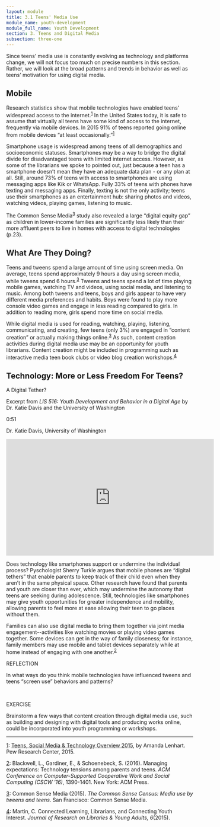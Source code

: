 ```yaml
---
layout: module
title: 3.1 Teens' Media Use
module_name: youth-development
module_full_name: Youth Development
section: 3. Teens and Digital Media
subsection: three-one
---
```


Since teens’ media use is constantly evolving as technology and platforms change, we will not focus too much on precise numbers in this section. Rather, we will look at the broad patterns and trends in behavior as well as teens’ motivation for using digital media.  

## Mobile

Research statistics show that mobile technologies have enabled teens’ widespread access to the internet.<sup><a name="1" href="#fn1">1</a></sup> In the United States today, it is safe to assume that virtually all teens have some kind of access to the internet, frequently via mobile devices. In 2015 91% of teens reported going online from mobile devices “at least occasionally.”<sup><a name="1" href="#fn1">1</a></sup> 

Smartphone usage is widespread among teens of all demographics and socioeconomic statuses. Smartphones may be a way to bridge the digital divide for disadvantaged teens with limited internet access. However, as some of the librarians we spoke to pointed out, just because a teen has a smartphone doesn’t mean they have an adequate data plan - or any plan at all. Still, around 73% of teens with access to smartphones are using messaging apps like Kik or WhatsApp. Fully 33% of teens with phones have texting and messaging apps. Finally, texting is not the only activity; teens use their smartphones as an entertainment hub: sharing photos and videos, watching videos, playing games, listening to music.   

The Common Sense Media<sup><a name="3" href="#fn3">3</a></sup> study also revealed a large “digital equity gap” as children in lower-income families are significantly less likely than their more affluent peers to live in homes with access to digital technologies (p.23). 


## What Are They Doing? 

Teens and tweens spend a large amount of time using screen media. On average, teens spend approximately 9 hours a day using screen media, while tweens spend 6 hours.<sup><a name="3" href="#fn3">3</a></sup> Tweens and teens spend a lot of time playing mobile games, watching TV and videos, using social media, and listening to music. Among both tweens and teens, boys and girls appear to have very different media preferences and habits. Boys were found to play more console video games and engage in less reading compared to girls. In addition to reading more, girls spend more time on social media. 

While digital media is used for reading, watching, playing, listening, communicating, and creating, few teens (only 3%) are engaged in “content creation” or actually making things online.<sup><a name="3" href="#fn3">3</a></sup> As such, content creation activities during digital media use may be an opportunity for youth librarians. Content creation might be included in programming such as interactive media teen book clubs or video blog creation workshops.<sup><a name="4" href="#fn4">4</a></sup>

## Technology: More or Less Freedom For Teens?

<div class="explanatory">
  <p>A Digital Tether?</p>
  <p>Excerpt from <i>LIS 516: Youth Development and Behavior in a Digital Age</i> by Dr. Katie Davis and the University of Washington</p>
<p class="videotime">0:51</p><p class="source">Dr. Katie Davis, University of Washington</p>

<div class="video">
<iframe width="560" height="315" src="https://www.youtube.com/embed/6ZMje-qnvEo" frameborder="0" allow="autoplay; encrypted-media" allowfullscreen></iframe>
</div></div>

                       
Does technology like smartphones support or undermine the individual process? Pyschologist Sherry Turkle argues that mobile phones are “digital tethers” that enable parents to keep track of their child even when they aren’t in the same physical space. Other research have found that parents and youth are closer than ever, which may undermine the autonomy that teens are seeking during adolescence. Still, technologies like smartphones may give youth opportunities for greater independence and mobility, allowing parents to feel more at ease allowing their teen to go places without them.  

Families can also use digital media to bring them together via joint media engagement--activities like watching movies or playing video games together. Some devices can get in the way of family closeness; for instance, family members may use mobile and tablet devices separately while at home instead of engaging with one another.<sup><a name="4" href="#fn2">2</a></sup> 

<div class="reflection"> 

  <p><span class="box-title">REFLECTION</span></p> 
  <p>
  In what ways do you think mobile technologies have influenced tweens and teens “screen use” behaviors and patterns?
  </p>
</div>
<br>

<div class="reflection"> 

  <p><span class="box-title">EXERCISE</span></p> 
  <p>
  Brainstorm a few ways that content creation through digital media use, such as building and designing with digital tools and producing works online, could be incorporated into youth programming or workshops. 
  </p>
</div>

<hr/>

<a name="fn1" href="#1">1</a>: [Teens, Social Media & Technology Overview 2015](http://www.pewinternet.org/2015/04/09/teens-social-media-technology-2015/), by Amanda Lenhart. Pew Research Center, 2015. 

<a name="fn2" href="#2">2</a>: Blackwell, L., Gardiner, E., & Schoenebeck, S. (2016). Managing expectations: Technology tensions among parents and teens. _ACM Conference on Computer-Supported Cooperative Work and Social Computing (CSCW ’16)_, 1390-1401. New York: ACM Press.

<a name="fn3" href="#3">3</a>: Common Sense Media (2015). _The Common Sense Census: Media use by tweens and teens_. San Francisco: Common Sense Media.

<a name="fn4" href="#4">4</a>: Martin, C. Connected Learning, Librarians, and Connecting Youth Interest. _Journal of Research on Libraries & Young Adults, 6_(2015).